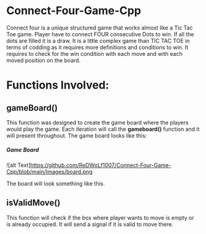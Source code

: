# Connect-Four-Game-Cpp
Connect four is a unique structured game that works almost like a Tic Tac Toe game.
Player have to connect FOUR consecutive Dots to win.
If all the dots are filled it is a draw.
It is a little complex game than TIC TAC TOE in terms of codding as it requires more definitions and conditions to win.
It requires to check for the win condition with each move and with each moved position on the board.
# Functions Involved:
## gameBoard()
This function was designed to create the game board where the players would play the game.
Each iteration will call the **gameboard()** function and it will present throughout.
The game board looks like this:

##### Game Board
![alt Text]https://github.com/ReDWoLf1007/Connect-Four-Game-Cpp/blob/main/Images/board.png


The board will look something like this.
## isValidMove()
This function will check if the box where player wants to move is empty or is already occupied.
It will send a signal if it is valid to move there.


